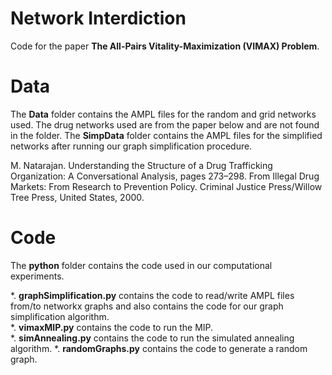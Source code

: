 # Network Interdiction
Code for the paper **The All-Pairs Vitality-Maximization (VIMAX) Problem**.

# Data

The **Data** folder contains the AMPL files for the random and grid networks used. The drug networks used are from the paper below and are not found in the folder. The **SimpData** folder contains the AMPL files for the simplified networks after running our graph simplification procedure.

M. Natarajan. Understanding the Structure of a Drug Trafficking Organization: A Conversational Analysis, pages 273–298. From Illegal Drug Markets: From Research to Prevention Policy. Criminal Justice Press/Willow Tree Press, United States, 2000.

# Code

The **python** folder contains the code used in our computational experiments.

  *. **graphSimplification.py** contains the code to read/write AMPL files from/to networkx graphs and also contains the code for our graph simplification algorithm.  
  *. **vimaxMIP.py** contains the code to run the MIP.  
  *. **simAnnealing.py** contains the code to run the simulated annealing algorithm.
  *. **randomGraphs.py** contains the code to generate a random graph. 

